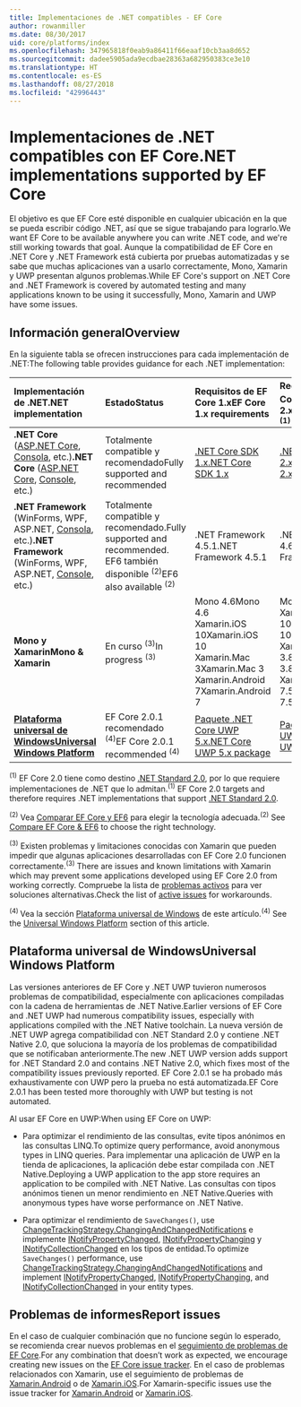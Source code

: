 ```yaml
---
title: Implementaciones de .NET compatibles - EF Core
author: rowanmiller
ms.date: 08/30/2017
uid: core/platforms/index
ms.openlocfilehash: 347965818f0eab9a86411f66eaaf10cb3aa8d652
ms.sourcegitcommit: dadee5905ada9ecdbae28363a682950383ce3e10
ms.translationtype: HT
ms.contentlocale: es-ES
ms.lasthandoff: 08/27/2018
ms.locfileid: "42996443"
---
```

# <a name="net-implementations-supported-by-ef-core"></a><span data-ttu-id="612f3-102">Implementaciones de .NET compatibles con EF Core</span><span class="sxs-lookup"><span data-stu-id="612f3-102">.NET implementations supported by EF Core</span></span>

<span data-ttu-id="612f3-103">El objetivo es que EF Core esté disponible en cualquier ubicación en la que se pueda escribir código .NET, así que se sigue trabajando para lograrlo.</span><span class="sxs-lookup"><span data-stu-id="612f3-103">We want EF Core to be available anywhere you can write .NET code, and we're still working towards that goal.</span></span> <span data-ttu-id="612f3-104">Aunque la compatibilidad de EF Core en .NET Core y .NET Framework está cubierta por pruebas automatizadas y se sabe que muchas aplicaciones van a usarlo correctamente, Mono, Xamarin y UWP presentan algunos problemas.</span><span class="sxs-lookup"><span data-stu-id="612f3-104">While EF Core's support on .NET Core and .NET Framework is covered by automated testing and many applications known to be using it successfully, Mono, Xamarin and UWP have some issues.</span></span>

## <a name="overview"></a><span data-ttu-id="612f3-105">Información general</span><span class="sxs-lookup"><span data-stu-id="612f3-105">Overview</span></span>

<span data-ttu-id="612f3-106">En la siguiente tabla se ofrecen instrucciones para cada implementación de .NET:</span><span class="sxs-lookup"><span data-stu-id="612f3-106">The following table provides guidance for each .NET implementation:</span></span>

| <span data-ttu-id="612f3-107">Implementación de .NET</span><span class="sxs-lookup"><span data-stu-id="612f3-107">.NET implementation</span></span>                                                                                                  | <span data-ttu-id="612f3-108">Estado</span><span class="sxs-lookup"><span data-stu-id="612f3-108">Status</span></span>                                                             | <span data-ttu-id="612f3-109">Requisitos de EF Core 1.x</span><span class="sxs-lookup"><span data-stu-id="612f3-109">EF Core 1.x requirements</span></span>                                                                                | <span data-ttu-id="612f3-110">Requisitos de EF Core 2.x <sup>(1)</sup></span><span class="sxs-lookup"><span data-stu-id="612f3-110">EF Core 2.x requirements <sup>(1)</sup></span></span>                                                                 |
|:---------------------------------------------------------------------------------------------------------------------|:-------------------------------------------------------------------|:--------------------------------------------------------------------------------------------------------|:--------------------------------------------------------------------------------------------------------|
| <span data-ttu-id="612f3-111">**.NET Core** ([ASP.NET Core](../get-started/aspnetcore/index.md), [Consola](../get-started/netcore/index.md), etc.)</span><span class="sxs-lookup"><span data-stu-id="612f3-111">**.NET Core** ([ASP.NET Core](../get-started/aspnetcore/index.md), [Console](../get-started/netcore/index.md), etc.)</span></span> | <span data-ttu-id="612f3-112">Totalmente compatible y recomendado</span><span class="sxs-lookup"><span data-stu-id="612f3-112">Fully supported and recommended</span></span>                                    | [<span data-ttu-id="612f3-113">.NET Core SDK 1.x</span><span class="sxs-lookup"><span data-stu-id="612f3-113">.NET Core SDK 1.x</span></span>](https://www.microsoft.com/net/core/)                                                | [<span data-ttu-id="612f3-114">.NET Core SDK 2.x</span><span class="sxs-lookup"><span data-stu-id="612f3-114">.NET Core SDK 2.x</span></span>](https://www.microsoft.com/net/core/)                                                |
| <span data-ttu-id="612f3-115">**.NET Framework** (WinForms, WPF, ASP.NET, [Consola](../get-started/full-dotnet/index.md), etc.)</span><span class="sxs-lookup"><span data-stu-id="612f3-115">**.NET Framework** (WinForms, WPF, ASP.NET, [Console](../get-started/full-dotnet/index.md), etc.)</span></span>                    | <span data-ttu-id="612f3-116">Totalmente compatible y recomendado.</span><span class="sxs-lookup"><span data-stu-id="612f3-116">Fully supported and recommended.</span></span> <span data-ttu-id="612f3-117">EF6 también disponible <sup>(2)</sup></span><span class="sxs-lookup"><span data-stu-id="612f3-117">EF6 also available <sup>(2)</sup></span></span> | <span data-ttu-id="612f3-118">.NET Framework 4.5.1</span><span class="sxs-lookup"><span data-stu-id="612f3-118">.NET Framework 4.5.1</span></span>                                                                                    | <span data-ttu-id="612f3-119">.NET Framework 4.6.1</span><span class="sxs-lookup"><span data-stu-id="612f3-119">.NET Framework 4.6.1</span></span>                                                                                    |
| <span data-ttu-id="612f3-120">**Mono y Xamarin**</span><span class="sxs-lookup"><span data-stu-id="612f3-120">**Mono & Xamarin**</span></span>                                                                                                   | <span data-ttu-id="612f3-121">En curso <sup>(3)</sup></span><span class="sxs-lookup"><span data-stu-id="612f3-121">In progress <sup>(3)</sup></span></span>                                         | <span data-ttu-id="612f3-122">Mono 4.6</span><span class="sxs-lookup"><span data-stu-id="612f3-122">Mono 4.6</span></span> <br/> <span data-ttu-id="612f3-123">Xamarin.iOS 10</span><span class="sxs-lookup"><span data-stu-id="612f3-123">Xamarin.iOS 10</span></span> <br/> <span data-ttu-id="612f3-124">Xamarin.Mac 3</span><span class="sxs-lookup"><span data-stu-id="612f3-124">Xamarin.Mac 3</span></span> <br/> <span data-ttu-id="612f3-125">Xamarin.Android 7</span><span class="sxs-lookup"><span data-stu-id="612f3-125">Xamarin.Android 7</span></span>                               | <span data-ttu-id="612f3-126">Mono 5.4</span><span class="sxs-lookup"><span data-stu-id="612f3-126">Mono 5.4</span></span> <br/> <span data-ttu-id="612f3-127">Xamarin.iOS 10.14</span><span class="sxs-lookup"><span data-stu-id="612f3-127">Xamarin.iOS 10.14</span></span> <br/> <span data-ttu-id="612f3-128">Xamarin.Mac 3.8</span><span class="sxs-lookup"><span data-stu-id="612f3-128">Xamarin.Mac 3.8</span></span> <br/> <span data-ttu-id="612f3-129">Xamarin.Android 7.5</span><span class="sxs-lookup"><span data-stu-id="612f3-129">Xamarin.Android 7.5</span></span>                        |
| [<span data-ttu-id="612f3-130">**Plataforma universal de Windows**</span><span class="sxs-lookup"><span data-stu-id="612f3-130">**Universal Windows Platform**</span></span>](../get-started/uwp/index.md)                                                        | <span data-ttu-id="612f3-131">EF Core 2.0.1 recomendado <sup>(4)</sup></span><span class="sxs-lookup"><span data-stu-id="612f3-131">EF Core 2.0.1 recommended <sup>(4)</sup></span></span>                           | [<span data-ttu-id="612f3-132">Paquete .NET Core UWP 5.x</span><span class="sxs-lookup"><span data-stu-id="612f3-132">.NET Core UWP 5.x package</span></span>](https://www.nuget.org/packages/Microsoft.NETCore.UniversalWindowsPlatform/) | [<span data-ttu-id="612f3-133">Paquete .NET Core UWP 6.x</span><span class="sxs-lookup"><span data-stu-id="612f3-133">.NET Core UWP 6.x package</span></span>](https://www.nuget.org/packages/Microsoft.NETCore.UniversalWindowsPlatform/) |

<span data-ttu-id="612f3-134"><sup>(1)</sup> EF Core 2.0 tiene como destino [.NET Standard 2.0](https://docs.microsoft.com/dotnet/standard/net-standard), por lo que requiere implementaciones de .NET que lo admitan.</span><span class="sxs-lookup"><span data-stu-id="612f3-134"><sup>(1)</sup> EF Core 2.0 targets and therefore requires .NET implementations that support [.NET Standard 2.0](https://docs.microsoft.com/dotnet/standard/net-standard).</span></span>

<span data-ttu-id="612f3-135"><sup>(2)</sup> Vea [Comparar EF Core y EF6](../../efcore-and-ef6/index.md) para elegir la tecnología adecuada.</span><span class="sxs-lookup"><span data-stu-id="612f3-135"><sup>(2)</sup> See [Compare EF Core & EF6](../../efcore-and-ef6/index.md) to choose the right technology.</span></span>

<span data-ttu-id="612f3-136"><sup>(3)</sup> Existen problemas y limitaciones conocidas con Xamarin que pueden impedir que algunas aplicaciones desarrolladas con EF Core 2.0 funcionen correctamente.</span><span class="sxs-lookup"><span data-stu-id="612f3-136"><sup>(3)</sup> There are issues and known limitations with Xamarin which may prevent some applications developed using EF Core 2.0 from working correctly.</span></span> <span data-ttu-id="612f3-137">Compruebe la lista de [problemas activos](https://github.com/aspnet/entityframeworkCore/issues?q=is%3Aopen+is%3Aissue+label%3Aarea-xamarin) para ver soluciones alternativas.</span><span class="sxs-lookup"><span data-stu-id="612f3-137">Check the list of [active issues](https://github.com/aspnet/entityframeworkCore/issues?q=is%3Aopen+is%3Aissue+label%3Aarea-xamarin) for workarounds.</span></span>

<span data-ttu-id="612f3-138"><sup>(4) </sup> Vea la sección [Plataforma universal de Windows](#universal-windows-platform) de este artículo.</span><span class="sxs-lookup"><span data-stu-id="612f3-138"><sup>(4)</sup> See the [Universal Windows Platform](#universal-windows-platform) section of this article.</span></span>

## <a name="universal-windows-platform"></a><span data-ttu-id="612f3-139">Plataforma universal de Windows</span><span class="sxs-lookup"><span data-stu-id="612f3-139">Universal Windows Platform</span></span>

<span data-ttu-id="612f3-140">Las versiones anteriores de EF Core y .NET UWP tuvieron numerosos problemas de compatibilidad, especialmente con aplicaciones compiladas con la cadena de herramientas de .NET Native.</span><span class="sxs-lookup"><span data-stu-id="612f3-140">Earlier versions of EF Core and .NET UWP had numerous compatibility issues, especially with applications compiled with the .NET Native toolchain.</span></span> <span data-ttu-id="612f3-141">La nueva versión de .NET UWP agrega compatibilidad con .NET Standard 2.0 y contiene .NET Native 2.0, que soluciona la mayoría de los problemas de compatibilidad que se notificaban anteriormente.</span><span class="sxs-lookup"><span data-stu-id="612f3-141">The new .NET UWP version adds support for .NET Standard 2.0 and contains .NET Native 2.0, which fixes most of the compatibility issues previously reported.</span></span> <span data-ttu-id="612f3-142">EF Core 2.0.1 se ha probado más exhaustivamente con UWP pero la prueba no está automatizada.</span><span class="sxs-lookup"><span data-stu-id="612f3-142">EF Core 2.0.1 has been tested more thoroughly with UWP but testing is not automated.</span></span>

<span data-ttu-id="612f3-143">Al usar EF Core en UWP:</span><span class="sxs-lookup"><span data-stu-id="612f3-143">When using EF Core on UWP:</span></span>

* <span data-ttu-id="612f3-144">Para optimizar el rendimiento de las consultas, evite tipos anónimos en las consultas LINQ.</span><span class="sxs-lookup"><span data-stu-id="612f3-144">To optimize query performance, avoid anonymous types in LINQ queries.</span></span> <span data-ttu-id="612f3-145">Para implementar una aplicación de UWP en la tienda de aplicaciones, la aplicación debe estar compilada con .NET Native.</span><span class="sxs-lookup"><span data-stu-id="612f3-145">Deploying a UWP application to the app store requires an application to be compiled with .NET Native.</span></span> <span data-ttu-id="612f3-146">Las consultas con tipos anónimos tienen un menor rendimiento en .NET Native.</span><span class="sxs-lookup"><span data-stu-id="612f3-146">Queries with anonymous types have worse performance on .NET Native.</span></span>

* <span data-ttu-id="612f3-147">Para optimizar el rendimiento de `SaveChanges()`, use [ChangeTrackingStrategy.ChangingAndChangedNotifications](/dotnet/api/microsoft.entityframeworkcore.changetrackingstrategy) e implemente [INotifyPropertyChanged](https://msdn.microsoft.com/en-us/library/system.componentmodel.inotifypropertychanged.aspx), [INotifyPropertyChanging](https://msdn.microsoft.com/en-us/library/system.componentmodel.inotifypropertychanging.aspx) y [INotifyCollectionChanged](https://msdn.microsoft.com/en-us/library/system.collections.specialized.inotifycollectionchanged.aspx) en los tipos de entidad.</span><span class="sxs-lookup"><span data-stu-id="612f3-147">To optimize `SaveChanges()` performance, use [ChangeTrackingStrategy.ChangingAndChangedNotifications](/dotnet/api/microsoft.entityframeworkcore.changetrackingstrategy) and implement [INotifyPropertyChanged](https://msdn.microsoft.com/en-us/library/system.componentmodel.inotifypropertychanged.aspx), [INotifyPropertyChanging](https://msdn.microsoft.com/en-us/library/system.componentmodel.inotifypropertychanging.aspx), and [INotifyCollectionChanged](https://msdn.microsoft.com/en-us/library/system.collections.specialized.inotifycollectionchanged.aspx) in your entity types.</span></span>

## <a name="report-issues"></a><span data-ttu-id="612f3-148">Problemas de informes</span><span class="sxs-lookup"><span data-stu-id="612f3-148">Report issues</span></span>

<span data-ttu-id="612f3-149">En el caso de cualquier combinación que no funcione según lo esperado, se recomienda crear nuevos problemas en el [seguimiento de problemas de EF Core](https://github.com/aspnet/entityframeworkcore/issues/new).</span><span class="sxs-lookup"><span data-stu-id="612f3-149">For any combination that doesn’t work as expected, we encourage creating new issues on the [EF Core issue tracker](https://github.com/aspnet/entityframeworkcore/issues/new).</span></span> <span data-ttu-id="612f3-150">En el caso de problemas relacionados con Xamarin, use el seguimiento de problemas de [Xamarin.Android](https://github.com/xamarin/xamarin-android/issues/new) o de [Xamarin.iOS](https://github.com/xamarin/xamarin-macios/issues/new).</span><span class="sxs-lookup"><span data-stu-id="612f3-150">For Xamarin-specific issues use the issue tracker for [Xamarin.Android](https://github.com/xamarin/xamarin-android/issues/new) or [Xamarin.iOS](https://github.com/xamarin/xamarin-macios/issues/new).</span></span>

